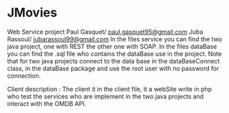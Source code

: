 # JMovies
Web Service project 
Paul Gasquet/ paul.gasquet95@gmail.com
Juba Rassoul/ jubarassoul99@gmail.com
In the files service you can find the two java project, one with REST the other one with SOAP.
In the files dataBase you can find the .sql file who contains the dataBase use in the project.
Note that for two java projects connect to the data base in the dataBaseConnect class, in the dataBase package and use the root user with no password for connection.

Client description : 
The client it in the client file, it a webSite write in php who test the services who are implement in the two java projects and interact with the OMDB API.
